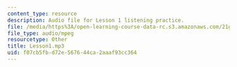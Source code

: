 ```yaml
---
content_type: resource
description: Audio file for Lesson 1 listening practice.
file: /media/https%3A/open-learning-course-data-rc.s3.amazonaws.com/21g-110-chinese-iv-streamlined-spring-2004/f07cb5fbd72e567644ca2aaaf93cc364_Lesson1.mp3
file_type: audio/mpeg
resourcetype: Other
title: Lesson1.mp3
uid: f07cb5fb-d72e-5676-44ca-2aaaf93cc364
---
```

